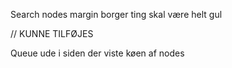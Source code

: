 Search nodes margin borger ting skal være helt gul


// KUNNE TILFØJES


Queue ude i siden der viste køen af nodes